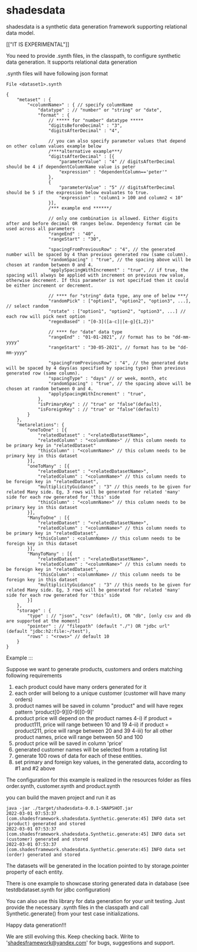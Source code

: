 # shadesdata
shadesdata is a synthetic data generation framework supporting relational data model.

[["IT IS EXPERIMENTAL"]]

You need to provide .synth files, in the classpath, to configure synthetic data generation.
It supports relational data generation

.synth files will have following json format

```
File <dataset1>.synth

{
    "metaset" : {
        "<columnName>" : { // specify columnName
            "datatype" : // "number" or "string" or "date",
            "format" : { 
                // ***** for "number" datatype *****
                "digitsBeforeDecimal" : "3",
                "digitsAfterDecimal" : "4", 
                
                // you can also specify parameter values that depend on other column values example below
                /****alternative example***/
                "digitsAfterDecimal" : [{
                    "parameterValue" : "4" // digitsAfterDecimal should be 4 if dependentColumnName value is peter
                    "expression" : "dependentColumn=='peter'"
                },
                {
                    "parameterValue" : "5" // digitsAfterDecimal should be 5 if the expression below evaluates to true.
                    "expression" : "column1 > 100 and column2 < 10"
                }],
                /*** example end ******/

                // only one combination is allowed. Either digits after and before decimal OR ranges below. Dependency format can be used across all parameters
                "rangeEnd" : "40",
                "rangeStart" : "30", 
                
                "spacingFromPreviousRow" : "4", // the generated number will be spaced by 4 than previous generated row (same column).
                "randomSpacing" : "true", // the spacing above will be chosen at random between 0 and 4.
                "applySpacingWithIncrement" : "true", // if true, the spacing will always be applied with increment on previous row value, otherwise decrement. If this parameter is not specified then it could be either increment or decrement.

                // **** for "string" data type, any one of below ***/
                "randomPick" : ["option1", "option2", "option3", ...], // select random
                "rotate" : ["option1", "option2", "option3", ...] // each row will pick next option
                "regexBased" : "[0-3]([a-c]|[e-g]{1,2})"

                // **** for "date" data type
                "rangeEnd" : "01-01-2021", // format has to be "dd-mm-yyyy"
                "rangeStart" : "30-05-2021", // format has to be "dd-mm-yyyy"
                
                "spacingFromPreviousRow" : "4", // the generated date will be spaced by 4 days(as specified by spacing type) than previous generated row (same column).
                "spacingType" : "days" // or week, month, etc
                "randomSpacing" : "true", // the spacing above will be chosen at random between 0 and 4.
                "applySpacingWithIncrement" : "true",
            },
            "isPrimaryKey" : // "true" or "false"(default),
            "isForeignKey" : // "true" or "false"(default)
        }
    },
    "metarelations": {
        "oneToOne" : [{
            "relatedDataset" : "<relatedDatasetName>",
            "relatedColumn" : "<columnName>" // this column needs to be primary key in "relatedDataset"
            "thisColumn" : "<columnName>" // this column needs to be primary key in this dataset
        }],
        "oneToMany" : [{
            "relatedDataset" : "<relatedDatasetName>",
            "relatedColumn" : "<columnName>" // this column needs to be foreign key in "relatedDataset",
            "multiplicityGuidance" : "3" // this needs to be given for related Many side. Eg, 3 rows will be generated for related 'many' side for each row generated for 'this' side
            "thisColumn" : "<columnName>" // this column needs to be primary key in this dataset
        }],
        "ManyToOne" : [{
            "relatedDataset" : "<relatedDatasetName>",
            "relatedColumn" : "<columnName>" // this column needs to be primary key in "relatedDataset",
            "thisColumn" : <columnName> // this column needs to be foreign key in this dataset
        }],
        "ManyToMany" : [{
            "relatedDataset" : "<relatedDatasetName>",
            "relatedColumn" : "<columnName>" // this column needs to be foreign key in "relatedDataset",
            "thisColumn" : <columnName> // this column needs to be foreign key in this dataset
            "multiplicityGuidance" : "3" // this needs to be given for related Many side. Eg, 3 rows will be generated for related 'many' side for each row generated for 'this' side
        }]
    },
    "storage" : {
        "type" : // "json", "csv" (default), OR "db", [only csv and db are supported at the moment]
        "pointer" : // "filepath" (default "./") OR "jdbc url" (default "jdbc:h2:file:~/test"),
        "rows" : "<rows>" // default 10
    }
}
```

Example :::

Suppose we want to generate products, customers and orders matching following requirements

1. each product could have many orders generated for it
2. each order will belong to a unique customer (customer will have many orders)
3. product names will be saved in column "product" and will have regex pattern 'product[0-9][0-9][0-9]'
4. product price will depend on the product names
    4-i) if product = product111, price will range between 10 and 19
    4-ii) if product = product211, price will range between 20 and 39
    4-iii) for all other product names, price will range between 50 and 100
5. product price will be saved in column 'price'
6. generated customer names will be selected from a rotating list
7. generate 100 rows of data for each of these entities.
8. set primary and foreign key values, in the generated data, according to #1 and #2 above

The configuration for this example is realized in the resources folder as files order.synth, customer.synth and product.synth

you can build the maven project and run it as 

```
java -jar ./target/shadesdata-0.0.1-SNAPSHOT.jar
2022-03-01 07:53:37 [com.shadesframework.shadesdata.Synthetic.generate:45] INFO data set (product) generated and stored
2022-03-01 07:53:37 [com.shadesframework.shadesdata.Synthetic.generate:45] INFO data set (customer) generated and stored
2022-03-01 07:53:37 [com.shadesframework.shadesdata.Synthetic.generate:45] INFO data set (order) generated and stored
```

The datasets will be generated in the location pointed to by storage.pointer property of each entity.

There is one example to showcase storing generated data in database (see testdbdataset.synth for jdbc configuration)

You can also use this library for data generation for your unit testing. Just provide the necessary .synth files in the classpath and call Synthetic.generate() from your test case initializations.

Happy data generation!!!

We are still evolving this. Keep checking back.
Write to 'shadesframework@yandex.com' for bugs, suggestions and support.